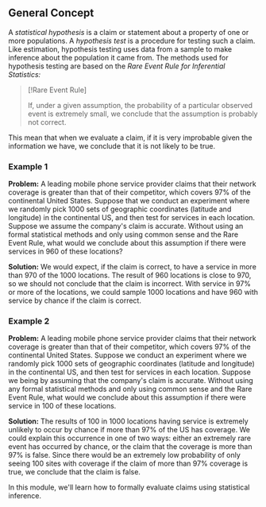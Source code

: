 ## General Concept

A _statistical hypothesis_ is a claim or statement about a property of one or more populations. A _hypothesis test_ is a procedure for testing such a claim. Like estimation, hypothesis testing uses data from a sample to make inference about the population it came from. The methods used for hypothesis testing are based on the _Rare Event Rule for Inferential Statistics:_

> [!Rare Event Rule]
>
> If, under a given assumption, the probability of a particular observed event is extremely small, we conclude that the assumption is probably not correct.

This mean that when we evaluate a claim, if it is very improbable given the information we have, we conclude that it is not likely to be true.

### Example 1

**Problem:** A leading mobile phone service provider claims that their network coverage is greater than that of their competitor, which covers 97% of the continental United States. Suppose that we conduct an experiment where we randomly pick 1000 sets of geographic coordinates (latitude and longitude) in the continental US, and then test for services in each location. Suppose we assume the company's claim is accurate. Without using an formal statistical methods and only using common sense and the Rare Event Rule, what would we conclude about this assumption if there were services in 960 of these locations?

**Solution:** We would expect, if the claim is correct, to have a service in more than 970 of the 1000 locations. The result of 960 locations is close to 970, so we should not conclude that the claim is incorrect. With service in 97% or more of the locations, we could sample 1000 locations and have 960 with service by chance if the claim is correct.

### Example 2

**Problem:** A leading mobile phone service provider claims that their network coverage is greater than that of their competitor, which covers 97% of the continental United States. Suppose we conduct an experiment where we randomly pick 1000 sets of geographic coordinates (latitude and longitude) in the continental US, and then test for services in each location. Suppose we being by assuming that the company's claim is accurate. Without using any formal statistical methods and only using common sense and the Rare Event Rule, what would we conclude about this assumption if there were service in 100 of these locations.

**Solution:** The results of 100 in 1000 locations having service is extremely unlikely to occur by chance if more than 97% of the US has coverage. We could explain this occurrence in one of two ways: either an extremely rare event has occurred by chance, or the claim that the coverage is more than 97% is false. Since there would be an extremely low probability of only seeing 100 sites with coverage if the claim of more than 97% coverage is true, we conclude that the claim is false.

In this module, we'll learn how to formally evaluate claims using statistical inference.

